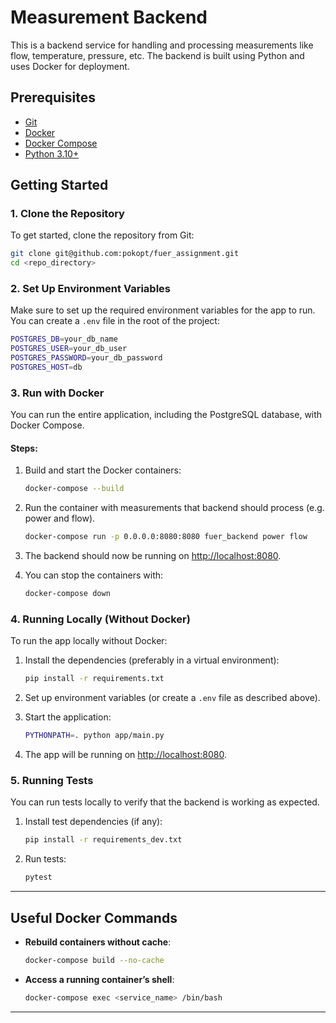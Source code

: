 
# Measurement Backend

This is a backend service for handling and processing measurements like flow, temperature, pressure, etc. The backend is built using Python and uses Docker for deployment.

## Prerequisites

- [Git](https://git-scm.com/)
- [Docker](https://www.docker.com/)
- [Docker Compose](https://docs.docker.com/compose/)
- [Python 3.10+](https://www.python.org/downloads/)

## Getting Started

### 1. Clone the Repository

To get started, clone the repository from Git:

```bash
git clone git@github.com:pokopt/fuer_assignment.git
cd <repo_directory>
```

### 2. Set Up Environment Variables

Make sure to set up the required environment variables for the app to run. You can create a `.env` file in the root of the project:

```bash
POSTGRES_DB=your_db_name
POSTGRES_USER=your_db_user
POSTGRES_PASSWORD=your_db_password
POSTGRES_HOST=db
```

### 3. Run with Docker

You can run the entire application, including the PostgreSQL database, with Docker Compose.

#### Steps:

1. Build and start the Docker containers:

    ```bash
    docker-compose --build
    ```
2. Run the container with measurements that backend should process (e.g. power and flow).
    ```bash
    docker-compose run -p 0.0.0.0:8080:8080 fuer_backend power flow
    ```

3. The backend should now be running on [http://localhost:8080](http://localhost:8080).

4. You can stop the containers with:

    ```bash
    docker-compose down
    ```

### 4. Running Locally (Without Docker)

To run the app locally without Docker:

1. Install the dependencies (preferably in a virtual environment):

    ```bash
    pip install -r requirements.txt
    ```

2. Set up environment variables (or create a `.env` file as described above).

3. Start the application:

    ```bash
    PYTHONPATH=. python app/main.py
    ```

4. The app will be running on [http://localhost:8080](http://localhost:8080).

### 5. Running Tests

You can run tests locally to verify that the backend is working as expected.

1. Install test dependencies (if any):

    ```bash
    pip install -r requirements_dev.txt
    ```

2. Run tests:

    ```bash
    pytest
    ```

---

## Useful Docker Commands

- **Rebuild containers without cache**:
    ```bash
    docker-compose build --no-cache
    ```

- **Access a running container’s shell**:
    ```bash
    docker-compose exec <service_name> /bin/bash
    ```

---
